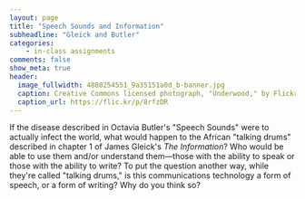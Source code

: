 ```yaml
---
layout: page
title: "Speech Sounds and Information"
subheadline: "Gleick and Butler"
categories:
    - in-class assignments
comments: false
show_meta: true
header:
  image_fullwidth: 4880254551_9a35151a0d_b-banner.jpg
  caption: Creative Commons licensed photograph, "Underwood," by Flickr user Canned Muffins
  caption_url: https://flic.kr/p/8rfzDR
---
```


If the disease described in Octavia Butler's "Speech Sounds" were to actually infect the world, what would happen to the African "talking drums" described in chapter 1 of James Gleick's *The Information*? Who would be able to use them and/or understand them—those with the ability to speak or those with the ability to write? To put the question another way, while they're called "talking drums," is this communications technology a form of speech, or a form of writing? Why do you think so? 